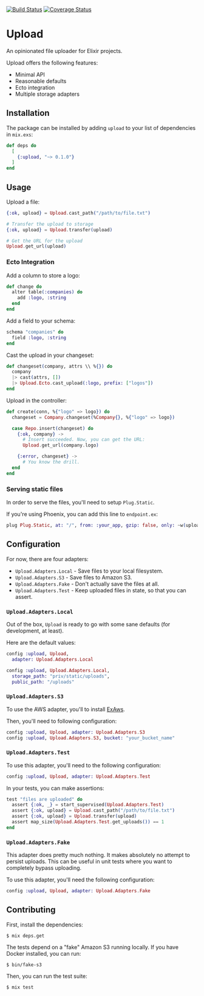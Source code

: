 [![Build Status](https://travis-ci.org/rzane/upload.svg?branch=master)](https://travis-ci.org/rzane/upload)
[![Coverage Status](https://coveralls.io/repos/github/rzane/upload/badge.svg)](https://coveralls.io/github/rzane/upload)

# Upload

An opinionated file uploader for Elixir projects.

Upload offers the following features:

- Minimal API
- Reasonable defaults
- Ecto integration
- Multiple storage adapters

## Installation

The package can be installed by adding `upload` to your list of dependencies in `mix.exs`:

```elixir
def deps do
  [
    {:upload, "~> 0.1.0"}
  ]
end
```

## Usage

Upload a file:

```elixir
{:ok, upload} = Upload.cast_path("/path/to/file.txt")

# Transfer the upload to storage
{:ok, upload} = Upload.transfer(upload)

# Get the URL for the upload
Upload.get_url(upload)
```

### Ecto Integration

Add a column to store a logo:

```elixir
def change do
  alter table(:companies) do
    add :logo, :string
  end
end
```

Add a field to your schema:

```elixir
schema "companies" do
  field :logo, :string
end
```

Cast the upload in your changeset:

```elixir
def changeset(company, attrs \\ %{}) do
  company
  |> cast(attrs, [])
  |> Upload.Ecto.cast_upload(:logo, prefix: ["logos"])
end
```

Upload in the controller:

```elixir
def create(conn, %{"logo" => logo}) do
  changeset = Company.changeset(%Company{}, %{"logo" => logo})

  case Repo.insert(changeset) do
    {:ok, company} ->
      # Insert succeeded. Now, you can get the URL:
      Upload.get_url(company.logo)

    {:error, changeset} ->
      # You know the drill.
  end
end
```

### Serving static files

In order to serve the files, you'll need to setup `Plug.Static`.

If you're using Phoenix, you can add this line to `endpoint.ex`:

```elixir
plug Plug.Static, at: "/", from: :your_app, gzip: false, only: ~w(uploads)
```

## Configuration

For now, there are four adapters:

- `Upload.Adapters.Local` - Save files to your local filesystem.
- `Upload.Adapters.S3` - Save files to Amazon S3.
- `Upload.Adapters.Fake` - Don't actually save the files at all.
- `Upload.Adapters.Test` - Keep uploaded files in state, so that you can assert.

### `Upload.Adapters.Local`

Out of the box, `Upload` is ready to go with some sane defaults (for development, at least).

Here are the default values:

```elixir
config :upload, Upload,
  adapter: Upload.Adapters.Local

config :upload, Upload.Adapters.Local,
  storage_path: "priv/static/uploads",
  public_path: "/uploads"
```

### `Upload.Adapters.S3`

To use the AWS adapter, you'll to install [ExAws](https://github.com/ex-aws/ex_aws).

Then, you'll need to following configuration:

```elixir
config :upload, Upload, adapter: Upload.Adapters.S3
config :upload, Upload.Adapters.S3, bucket: "your_bucket_name"
```

### `Upload.Adapters.Test`

To use this adapter, you'll need to the following configuration:

```elixir
config :upload, Upload, adapter: Upload.Adapters.Test
```

In your tests, you can make assertions:

```elixir
test "files are uploaded" do
  assert {:ok, _} = start_supervised(Upload.Adapters.Test)
  assert {:ok, upload} = Upload.cast_path("/path/to/file.txt")
  assert {:ok, upload} = Upload.transfer(upload)
  assert map_size(Upload.Adapters.Test.get_uploads()) == 1
end
```

### `Upload.Adapters.Fake`

This adapter does pretty much nothing. It makes absolutely no attempt to persist uploads. This can be useful in unit tests where you want to completely bypass uploading.

To use this adapter, you'll need the following configuration:

```elixir
config :upload, Upload, adapter: Upload.Adapters.Fake
```

## Contributing

First, install the dependencies:

    $ mix deps.get

The tests depend on a "fake" Amazon S3 running locally. If you have Docker installed, you can run:

    $ bin/fake-s3

Then, you can run the test suite:

    $ mix test
